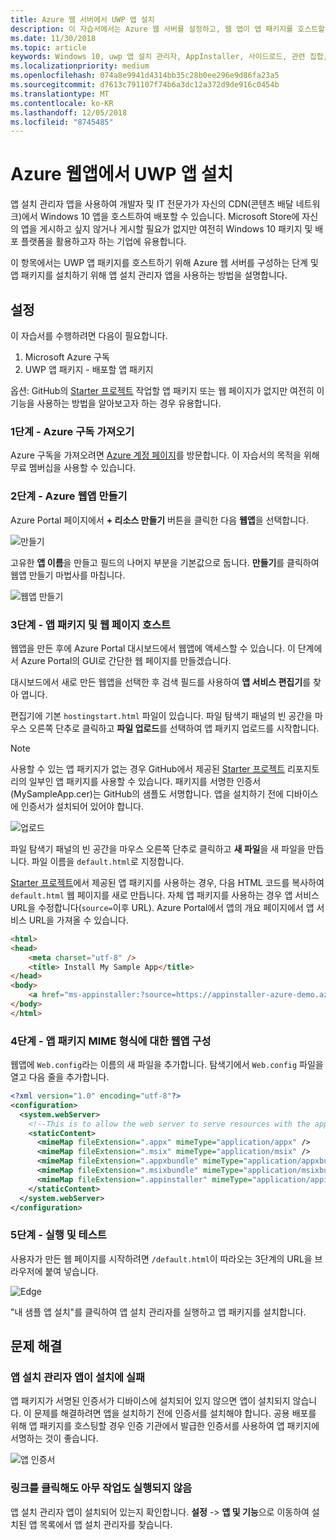 ```yaml
---
title: Azure 웹 서버에서 UWP 앱 설치
description: 이 자습서에서는 Azure 웹 서버를 설정하고, 웹 앱이 앱 패키지를 호스트할 수 있는지 확인하고, 효과적으로 앱 설치 관리자를 호출 및 사용하는 방법에 대해 설명합니다.
ms.date: 11/30/2018
ms.topic: article
keywords: Windows 10, uwp 앱 설치 관리자, AppInstaller, 사이드로드, 관련 집합, 선택적 패키지, Azure 웹 서버
ms.localizationpriority: medium
ms.openlocfilehash: 074a8e9941d4314bb35c28b0ee296e9d86fa23a5
ms.sourcegitcommit: d7613c791107f74b6a3dc12a372d9de916c0454b
ms.translationtype: MT
ms.contentlocale: ko-KR
ms.lasthandoff: 12/05/2018
ms.locfileid: "8745485"
---
```

# <a name="install-a-uwp-app-from-an-azure-web-app"></a>Azure 웹앱에서 UWP 앱 설치

앱 설치 관리자 앱을 사용하여 개발자 및 IT 전문가가 자신의 CDN(콘텐츠 배달 네트워크)에서 Windows 10 앱을 호스트하여 배포할 수 있습니다. Microsoft Store에 자신의 앱을 게시하고 싶지 않거나 게시할 필요가 없지만 여전히 Windows 10 패키지 및 배포 플랫폼을 활용하고자 하는 기업에 유용합니다.

이 항목에서는 UWP 앱 패키지를 호스트하기 위해 Azure 웹 서버를 구성하는 단계 및 앱 패키지를 설치하기 위해 앱 설치 관리자 앱을 사용하는 방법을 설명합니다.

## <a name="setup"></a>설정

이 자습서를 수행하려면 다음이 필요합니다.
 
1. Microsoft Azure 구독 
2. UWP 앱 패키지 - 배포할 앱 패키지

옵션: GitHub의 [Starter 프로젝트](https://github.com/AppInstaller/MySampleWebApp) 작업할 앱 패키지 또는 웹 페이지가 없지만 여전히 이 기능을 사용하는 방법을 알아보고자 하는 경우 유용합니다.

### <a name="step-1---get-an-azure-subscription"></a>1단계 - Azure 구독 가져오기
Azure 구독을 가져오려면 [Azure 계정 페이지](https://azure.microsoft.com/free/)를 방문합니다. 이 자습서의 목적을 위해 무료 멤버십을 사용할 수 있습니다.

### <a name="step-2---create-an-azure-web-app"></a>2단계 - Azure 웹앱 만들기 
Azure Portal 페이지에서 **+ 리소스 만들기** 버튼을 클릭한 다음 **웹앱**을 선택합니다.

![만들기](images/azure-create-app.png)

고유한 **앱 이름**을 만들고 필드의 나머지 부분을 기본값으로 둡니다. **만들기**를 클릭하여 웹앱 만들기 마법사를 마칩니다. 

![웹앱 만들기](images/azure-create-app-2.png)

### <a name="step-3---hosting-the-app-package-and-the-web-page"></a>3단계 - 앱 패키지 및 웹 페이지 호스트 
웹앱을 만든 후에 Azure Portal 대시보드에서 웹앱에 액세스할 수 있습니다. 이 단계에서 Azure Portal의 GUI로 간단한 웹 페이지를 만들겠습니다.

대시보드에서 새로 만든 웹앱을 선택한 후 검색 필드를 사용하여 **앱 서비스 편집기**를 찾아 엽니다. 

편집기에 기본 `hostingstart.html` 파일이 있습니다. 파일 탐색기 패널의 빈 공간을 마우스 오른쪽 단추로 클릭하고 **파일 업로드**를 선택하여 앱 패키지 업로드를 시작합니다.

> [!NOTE]
> 사용할 수 있는 앱 패키지가 없는 경우 GitHub에서 제공된 [Starter 프로젝트](https://github.com/AppInstaller/MySampleWebApp) 리포지토리의 일부인 앱 패키지를 사용할 수 있습니다. 패키지를 서명한 인증서(MySampleApp.cer)는 GitHub의 샘플도 서명합니다. 앱을 설치하기 전에 디바이스에 인증서가 설치되어 있어야 합니다.

![업로드](images/azure-upload-file.png)

파일 탐색기 패널의 빈 공간을 마우스 오른쪽 단추로 클릭하고 **새 파일**을 새 파일을 만듭니다. 파일 이름을 `default.html`로 지정합니다.

[Starter 프로젝트](https://github.com/AppInstaller/MySampleWebApp)에서 제공된 앱 패키지를 사용하는 경우, 다음 HTML 코드를 복사하여 `default.html` 웹 페이지를 새로 만듭니다. 자체 앱 패키지를 사용하는 경우 앱 서비스 URL을 수정합니다(`source=`이후 URL). Azure Portal에서 앱의 개요 페이지에서 앱 서비스 URL을 가져올 수 있습니다.

```html
<html>
<head>
    <meta charset="utf-8" />
    <title> Install My Sample App</title>
</head>
<body>
    <a href="ms-appinstaller:?source=https://appinstaller-azure-demo.azurewebsites.net/MySampleApp.appxbundle"> Install My Sample App</a>
</body>
</html>
```

### <a name="step-4---configure-the-web-app-for-app-package-mime-types"></a>4단계 - 앱 패키지 MIME 형식에 대한 웹앱 구성

웹앱에 `Web.config`라는 이름의 새 파일을 추가합니다. 탐색기에서 `Web.config` 파일을 열고 다음 줄을 추가합니다. 

```xml
<?xml version="1.0" encoding="utf-8"?>
<configuration>
  <system.webServer>
    <!--This is to allow the web server to serve resources with the appropriate file extension-->
    <staticContent>
      <mimeMap fileExtension=".appx" mimeType="application/appx" />
      <mimeMap fileExtension=".msix" mimeType="application/msix" />
      <mimeMap fileExtension=".appxbundle" mimeType="application/appxbundle" />
      <mimeMap fileExtension=".msixbundle" mimeType="application/msixbundle" />
      <mimeMap fileExtension=".appinstaller" mimeType="application/appinstaller" />
    </staticContent>
  </system.webServer>
</configuration>
```

### <a name="step-5---run-and-test"></a>5단계 - 실행 및 테스트

사용자가 만든 웹 페이지를 시작하려면 `/default.html`이 따라오는 3단계의 URL을 브라우저에 붙여 넣습니다. 

![Edge](images/edge.png)

"내 샘플 앱 설치"를 클릭하여 앱 설치 관리자를 실행하고 앱 패키지를 설치합니다. 

## <a name="troubleshooting-issues"></a>문제 해결

### <a name="app-installer-app-fails-to-install"></a>앱 설치 관리자 앱이 설치에 실패 
앱 패키지가 서명된 인증서가 디바이스에 설치되어 있지 않으면 앱이 설치되지 않습니다. 이 문제를 해결하려면 앱을 설치하기 전에 인증서를 설치해야 합니다. 공용 배포를 위해 앱 패키지를 호스팅할 경우 인증 기관에서 발급한 인증서를 사용하여 앱 패키지에 서명하는 것이 좋습니다. 

![앱 인증서](images/aws-app-cert.png)

### <a name="nothing-happens-when-you-click-the-link"></a>링크를 클릭해도 아무 작업도 실행되지 않음 
앱 설치 관리자 앱이 설치되어 있는지 확인합니다. **설정** -> **앱 및 기능**으로 이동하여 설치된 앱 목록에서 앱 설치 관리자를 찾습니다. 

